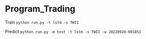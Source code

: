 # Program_Trading 

Train
`python run.py -t lstm -s TWII`

Predict
`python run.py -m test -t lstm -s TWII -w 20220920-001851`